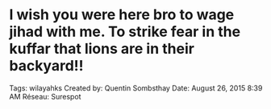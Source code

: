 # I wish you were here bro to wage jihad with me. To strike fear in the kuffar that lions are in their backyard!!

Tags: wilayahks
Created by: Quentin Sombsthay
Date: August 26, 2015 8:39 AM
Réseau: Surespot